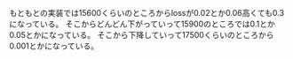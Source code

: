 もともとの実装では15600くらいのところからlossが0.02とか0.06高くても0.3になっている。
そこからどんどん下がっていって15900のところでは0.1とか0.05とかになっている。
そこから下降していって17500くらいのところから0.001とかになっている。
